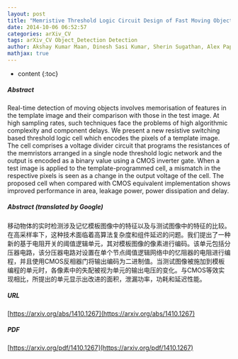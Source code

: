 ```yaml
---
layout: post
title: "Memristive Threshold Logic Circuit Design of Fast Moving Object Detection"
date: 2014-10-06 06:52:57
categories: arXiv_CV
tags: arXiv_CV Object_Detection Detection
author: Akshay Kumar Maan, Dinesh Sasi Kumar, Sherin Sugathan, Alex Pappachen James
mathjax: true
---
```


* content
{:toc}

##### Abstract
Real-time detection of moving objects involves memorisation of features in the template image and their comparison with those in the test image. At high sampling rates, such techniques face the problems of high algorithmic complexity and component delays. We present a new resistive switching based threshold logic cell which encodes the pixels of a template image. The cell comprises a voltage divider circuit that programs the resistances of the memristors arranged in a single node threshold logic network and the output is encoded as a binary value using a CMOS inverter gate. When a test image is applied to the template-programmed cell, a mismatch in the respective pixels is seen as a change in the output voltage of the cell. The proposed cell when compared with CMOS equivalent implementation shows improved performance in area, leakage power, power dissipation and delay.

##### Abstract (translated by Google)
移动物体的实时检测涉及记忆模板图像中的特征以及与测试图像中的特征的比较。在高采样率下，这种技术面临着高算法复杂度和组件延迟的问题。我们提出了一种新的基于电阻开关的阈值逻辑单元，其对模板图像的像素进行编码。该单元包括分压器电路，该分压器电路对设置在单个节点阈值逻辑网络中的忆阻器的电阻进行编程，并且使用CMOS反相器门将输出编码为二进制值。当测试图像被施加到模板编程的单元时，各像素中的失配被视为单元的输出电压的变化。与CMOS等效实现相比，所提出的单元显示出改进的面积，泄漏功率，功耗和延迟性能。

##### URL
[https://arxiv.org/abs/1410.1267](https://arxiv.org/abs/1410.1267)

##### PDF
[https://arxiv.org/pdf/1410.1267](https://arxiv.org/pdf/1410.1267)

